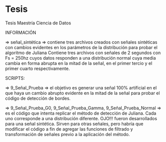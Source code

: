 # Tesis
Tesis Maestría Ciencia de Datos

INFORMACIÓN

=> señal_sintética => contiene tres archivos creados con señales sintéticas con cambios evidentes en los parámetros de la distribución para probar el algoritmo de Juliana 
Contiene tres archivos con señales de 2 segundos con Fs = 250hz cuyos datos responden a una distribución normal cuya media cambia en forma abrupta
en la mitad de la señal, en el primer tercio y el primer cuarto respectivamente.

SCRIPTS:

=> 9_Señal_Prueba => el objetivo es generar una señal 100% artificial en el que haya un cambio abrupto evidente en la mitad de la señal para probar el código de detección de bordes.

=> 9_Señal_Prueba_G0, 9_Señal_Prueba_Gamma, 9_Señal_Prueba_Normal => es el código que intenta replicar el método de detección de Juliana. Cada uno corresponde a una distribución diferente. 
OJO!!! fueron desarrollados para una señal sintética. Sirven para otras señales, pero habría que modificar el código a fin de agregar las funciones de filtrado y transformación de señales previo a la aplicación del método.
